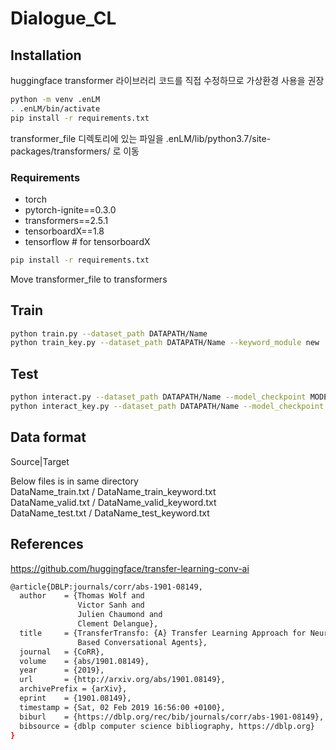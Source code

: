 # Dialogue_CL

## Installation
huggingface transformer 라이브러리 코드를 직접 수정하므로 가상환경 사용을 권장
```bash
python -m venv .enLM
. .enLM/bin/activate
pip install -r requirements.txt
```
transformer_file 디렉토리에 있는 파일을 .enLM/lib/python3.7/site-packages/transformers/ 로 이동

### Requirements
* torch
* pytorch-ignite==0.3.0
* transformers==2.5.1
* tensorboardX==1.8
* tensorflow  # for tensorboardX

```bash
pip install -r requirements.txt
```
Move transformer_file to transformers



## Train

```bash
python train.py --dataset_path DATAPATH/Name
python train_key.py --dataset_path DATAPATH/Name --keyword_module new
```

## Test

```bash
python interact.py --dataset_path DATAPATH/Name --model_checkpoint MODELPATH/
python interact_key.py --dataset_path DATAPATH/Name --model_checkpoint MODELPATH/
```

## Data format

Source|Target

Below files is in same directory  
DataName_train.txt  / DataName_train_keyword.txt  
DataName_valid.txt  / DataName_valid_keyword.txt  
DataName_test.txt   / DataName_test_keyword.txt  

## References
https://github.com/huggingface/transfer-learning-conv-ai  
```bash
@article{DBLP:journals/corr/abs-1901-08149,
  author    = {Thomas Wolf and
               Victor Sanh and
               Julien Chaumond and
               Clement Delangue},
  title     = {TransferTransfo: {A} Transfer Learning Approach for Neural Network
               Based Conversational Agents},
  journal   = {CoRR},
  volume    = {abs/1901.08149},
  year      = {2019},
  url       = {http://arxiv.org/abs/1901.08149},
  archivePrefix = {arXiv},
  eprint    = {1901.08149},
  timestamp = {Sat, 02 Feb 2019 16:56:00 +0100},
  biburl    = {https://dblp.org/rec/bib/journals/corr/abs-1901-08149},
  bibsource = {dblp computer science bibliography, https://dblp.org}
}
```
